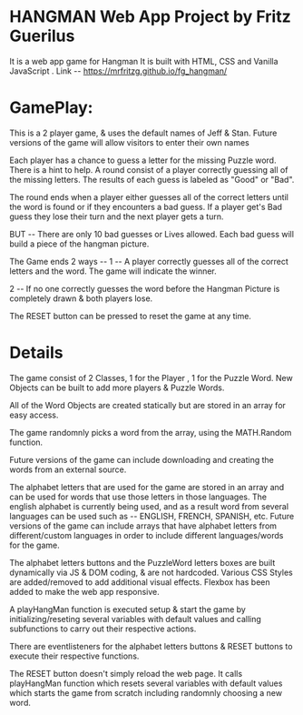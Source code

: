 # HANGMAN Web App Project by Fritz Guerilus
It is a web app game for Hangman
It is built with HTML, CSS and Vanilla JavaScript .
Link -- https://mrfritzg.github.io/fg_hangman/

# GamePlay:
This is a 2 player game, & uses the default names of Jeff & Stan. Future versions of the game will allow visitors to enter their own names

Each player has a chance to guess a letter for the missing Puzzle word.
There is a hint to help. A round consist of a player correctly guessing all of the missing letters. The results of each guess is labeled as "Good" or "Bad".

The round ends when a player either guesses all of the correct letters until the word is found or if they encounters a bad guess. If a player get's Bad guess they lose their turn and the next player gets a turn.

BUT -- There are only 10 bad guesses or Lives allowed. Each bad guess will build a piece of the hangman picture.

The Game ends 2 ways -- 
1 -- A player correctly guesses all of the correct letters and the word. The game will indicate the winner.

2 -- If no one correctly guesses the word before the Hangman Picture is completely drawn & both players lose.

The RESET button can be pressed to reset the game at any time.

# Details
The game consist of 2 Classes, 1 for the Player , 1 for the Puzzle Word. New Objects can be built to add more players & Puzzle Words.

All of the Word Objects are created statically but are stored in an array for easy access. 

The game randomnly picks a word from the array, using the MATH.Random function.

Future versions of the game can include downloading and creating the words from an external source.

The alphabet letters that are used for the game are stored in an array  and can be used for words that use those letters in those languages. The english alphabet is currently being used, and as a result word from several languages can be used such as -- ENGLISH, FRENCH, SPANISH, etc. Future versions of the game can include arrays that have alphabet letters from different/custom languages in order to include different languages/words for the game.

The alphabet letters buttons and the PuzzleWord letters boxes are built dynamically via JS & DOM coding, & are not hardcoded. Various CSS Styles are added/removed to add additional visual effects. Flexbox has been added to make the web app responsive.

A playHangMan function is executed setup & start the game by initializing/reseting several variables with default values and calling subfunctions to carry out their respective actions.

There are eventlisteners for the alphabet letters buttons & RESET buttons to execute their respective functions. 

The RESET button doesn't simply reload the web page. It calls playHangMan function which resets several variables with default values which starts the game from scratch including randomnly choosing a new word.
